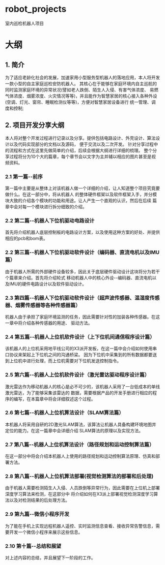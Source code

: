 # robot_projects
室内巡检机器人项目 
# 大纲
## 1. 简介
为了适应老龄化社会的发展，加速家用小型服务型机器人的落地应用，本人将开发一款小型的自主家庭巡检安防机器人。
其核心在于能够在家庭环境内自主巡航的同时监测家庭环境的异常状况(譬如老人跌倒、陌生人入侵、有害气体浓度、
易燃气体浓度、烟雾浓度、火灾情况等等)，并且能作为智慧家居的核心接入各种外设(空调、灯光、窗帘、睡眠检测仪等等)，方便对智慧家居设备进行
统一管理、调度和控制;

## 2. 项目开发分享大纲
本人将对整个开发过程进行记录以及分享。提供包括电路设计、外壳设计、算法设计以及代码实现部分的文档以及源码，
便于交流以及二次开发。
针对分享过程中的流程和方式在这里先做简单的介绍，后续会根据大纲进行详细的梳理。
整个分享过程将分为10个大的篇章，每个章节会以文字为主并辅以相应的图片甚至是视频资料。
### 2.1 第一篇--前序
第一篇中主要是从整体上对该机器人做一个详细的介绍，让人知道整个项目究竟要做什么。在这一部分中，将从机器人
的整体硬件框架以及软件框架入手，并分模块大致的介绍各个模块的功能和用途。让人产生一个直观的认识，然后在后续
篇章中会对每一个模块进行拆分细致的介绍。

### 2.2 第二篇--机器人下位机驱动电路设计
首先将介绍机器人底层控制板的电路设计方案，以及使用这种方案的好处、并提供相应的pcb和bom表。

### 2.2 第三篇--机器人下位机驱动软件设计（编码器、直流电机以及IMU篇）
由于机器人所需的外部硬件设备较多，因此关于底层硬件驱动设计这块将分为若干个篇章来介绍。首先将介绍轮式
移动机器人中的核心外设--编码器、直流电机以及IMU的硬件电路设计以及软件驱动设计。

### 2.3 第四篇--机器人下位机驱动软件设计（超声波传感器、温湿度传感器、烟雾传感器等各种传感器篇）
机器人由于承担了家庭环境监测的任务，因此需要针对性的加装各种传感器。在这一章中将介绍各种传感器的用途、
驱动方法。

### 2.4 第五篇--机器人上位机软件设计（上下位机间通信程序设计篇）
该机器人的上位机采用地平线公司的X3派开发板，在这一篇中会介绍如何使用串口协议来架起上下位机之间的沟通桥梁。
因为下位机中采集到的所有数据都要送到上位机中进行处理，而上位机需要对下位机发送控制指令。

### 2.5 第六篇--机器人上位机软件设计（激光雷达驱动程序设计篇）
激光雷达作为移动机器人的核心是必不可少的，该机器人采用了一台低成本的单线激光雷达，为了能够采集该雷达的
数据，需要根据产品的开发手册进行相应的程序的编写，在本篇章中将会详细叙述这个过程。

### 2.6 第七篇--机器人上位机算法设计（SLAM算法篇）
本机器人将采用自研的2D激光SLAM算法，该算法让机器人具备构建环境地图并定位的能力。在这一篇章中会详细介绍
SLAM算法的原理以及实现方法。

### 2.7 第八篇--机器人上位机算法设计（路径规划和运动控制算法篇）
在这一部分中将会介绍本机器人上使用的路径规划和运动控制算法原理、仿真和部署方法。

### 2.8 第八篇--机器人上位机算法部署(视觉检测算法的部署和后处理)
由于机器人需要检测陌生人入侵、人员跌倒等异常行为，因此需要在上位机上部署深度学习算法来检测，在这部分中
将介绍如何在X3派上部署视觉检测深度学习算法以及对检测结果的后处理方法。

### 2.9 第九篇--微信小程序开发
为了能在手机上实现远程机器人遥控、实时监测信息查看、接收异常告警信息，需要开发一个微信小程序来展示这些信息。

### 2.10 第十篇--总结和展望
对上述内容的总结，并且展望下一阶段的工作。
